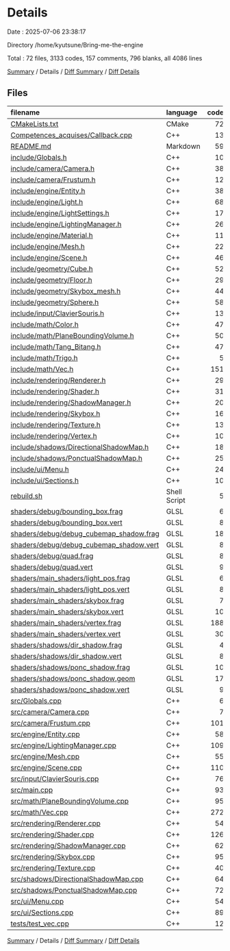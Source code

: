 # Details

Date : 2025-07-06 23:38:17

Directory /home/kyutsune/Bring-me-the-engine

Total : 72 files,  3133 codes, 157 comments, 796 blanks, all 4086 lines

[Summary](results.md) / Details / [Diff Summary](diff.md) / [Diff Details](diff-details.md)

## Files
| filename | language | code | comment | blank | total |
| :--- | :--- | ---: | ---: | ---: | ---: |
| [CMakeLists.txt](/CMakeLists.txt) | CMake | 72 | 0 | 18 | 90 |
| [Competences\_acquises/Callback.cpp](/Competences_acquises/Callback.cpp) | C++ | 13 | 9 | 7 | 29 |
| [README.md](/README.md) | Markdown | 59 | 0 | 9 | 68 |
| [include/Globals.h](/include/Globals.h) | C++ | 10 | 3 | 4 | 17 |
| [include/camera/Camera.h](/include/camera/Camera.h) | C++ | 38 | 0 | 9 | 47 |
| [include/camera/Frustum.h](/include/camera/Frustum.h) | C++ | 12 | 4 | 4 | 20 |
| [include/engine/Entity.h](/include/engine/Entity.h) | C++ | 38 | 0 | 13 | 51 |
| [include/engine/Light.h](/include/engine/Light.h) | C++ | 68 | 3 | 11 | 82 |
| [include/engine/LightSettings.h](/include/engine/LightSettings.h) | C++ | 17 | 1 | 5 | 23 |
| [include/engine/LightingManager.h](/include/engine/LightingManager.h) | C++ | 26 | 5 | 10 | 41 |
| [include/engine/Material.h](/include/engine/Material.h) | C++ | 11 | 3 | 3 | 17 |
| [include/engine/Mesh.h](/include/engine/Mesh.h) | C++ | 22 | 1 | 9 | 32 |
| [include/engine/Scene.h](/include/engine/Scene.h) | C++ | 46 | 0 | 11 | 57 |
| [include/geometry/Cube.h](/include/geometry/Cube.h) | C++ | 52 | 6 | 12 | 70 |
| [include/geometry/Floor.h](/include/geometry/Floor.h) | C++ | 29 | 0 | 6 | 35 |
| [include/geometry/Skybox\_mesh.h](/include/geometry/Skybox_mesh.h) | C++ | 44 | 1 | 9 | 54 |
| [include/geometry/Sphere.h](/include/geometry/Sphere.h) | C++ | 58 | 1 | 12 | 71 |
| [include/input/ClavierSouris.h](/include/input/ClavierSouris.h) | C++ | 13 | 3 | 4 | 20 |
| [include/math/Color.h](/include/math/Color.h) | C++ | 47 | 0 | 7 | 54 |
| [include/math/PlaneBoundingVolume.h](/include/math/PlaneBoundingVolume.h) | C++ | 50 | 3 | 14 | 67 |
| [include/math/Tang\_Bitang.h](/include/math/Tang_Bitang.h) | C++ | 47 | 3 | 12 | 62 |
| [include/math/Trigo.h](/include/math/Trigo.h) | C++ | 5 | 0 | 1 | 6 |
| [include/math/Vec.h](/include/math/Vec.h) | C++ | 151 | 5 | 39 | 195 |
| [include/rendering/Renderer.h](/include/rendering/Renderer.h) | C++ | 29 | 0 | 7 | 36 |
| [include/rendering/Shader.h](/include/rendering/Shader.h) | C++ | 31 | 1 | 12 | 44 |
| [include/rendering/ShadowManager.h](/include/rendering/ShadowManager.h) | C++ | 20 | 0 | 8 | 28 |
| [include/rendering/Skybox.h](/include/rendering/Skybox.h) | C++ | 16 | 0 | 5 | 21 |
| [include/rendering/Texture.h](/include/rendering/Texture.h) | C++ | 13 | 0 | 3 | 16 |
| [include/rendering/Vertex.h](/include/rendering/Vertex.h) | C++ | 10 | 0 | 2 | 12 |
| [include/shadows/DirectionalShadowMap.h](/include/shadows/DirectionalShadowMap.h) | C++ | 18 | 0 | 6 | 24 |
| [include/shadows/PonctualShadowMap.h](/include/shadows/PonctualShadowMap.h) | C++ | 25 | 4 | 7 | 36 |
| [include/ui/Menu.h](/include/ui/Menu.h) | C++ | 24 | 1 | 8 | 33 |
| [include/ui/Sections.h](/include/ui/Sections.h) | C++ | 10 | 0 | 2 | 12 |
| [rebuild.sh](/rebuild.sh) | Shell Script | 5 | 1 | 1 | 7 |
| [shaders/debug/bounding\_box.frag](/shaders/debug/bounding_box.frag) | GLSL | 6 | 0 | 3 | 9 |
| [shaders/debug/bounding\_box.vert](/shaders/debug/bounding_box.vert) | GLSL | 8 | 0 | 2 | 10 |
| [shaders/debug/debug\_cubemap\_shadow.frag](/shaders/debug/debug_cubemap_shadow.frag) | GLSL | 18 | 0 | 6 | 24 |
| [shaders/debug/debug\_cubemap\_shadow.vert](/shaders/debug/debug_cubemap_shadow.vert) | GLSL | 8 | 0 | 2 | 10 |
| [shaders/debug/quad.frag](/shaders/debug/quad.frag) | GLSL | 8 | 0 | 1 | 9 |
| [shaders/debug/quad.vert](/shaders/debug/quad.vert) | GLSL | 9 | 0 | 3 | 12 |
| [shaders/main\_shaders/light\_pos.frag](/shaders/main_shaders/light_pos.frag) | GLSL | 6 | 0 | 0 | 6 |
| [shaders/main\_shaders/light\_pos.vert](/shaders/main_shaders/light_pos.vert) | GLSL | 8 | 0 | 0 | 8 |
| [shaders/main\_shaders/skybox.frag](/shaders/main_shaders/skybox.frag) | GLSL | 7 | 0 | 2 | 9 |
| [shaders/main\_shaders/skybox.vert](/shaders/main_shaders/skybox.vert) | GLSL | 10 | 0 | 3 | 13 |
| [shaders/main\_shaders/vertex.frag](/shaders/main_shaders/vertex.frag) | GLSL | 188 | 18 | 60 | 266 |
| [shaders/main\_shaders/vertex.vert](/shaders/main_shaders/vertex.vert) | GLSL | 30 | 0 | 10 | 40 |
| [shaders/shadows/dir\_shadow.frag](/shaders/shadows/dir_shadow.frag) | GLSL | 4 | 0 | 0 | 4 |
| [shaders/shadows/dir\_shadow.vert](/shaders/shadows/dir_shadow.vert) | GLSL | 8 | 0 | 4 | 12 |
| [shaders/shadows/ponc\_shadow.frag](/shaders/shadows/ponc_shadow.frag) | GLSL | 10 | 0 | 3 | 13 |
| [shaders/shadows/ponc\_shadow.geom](/shaders/shadows/ponc_shadow.geom) | GLSL | 17 | 0 | 3 | 20 |
| [shaders/shadows/ponc\_shadow.vert](/shaders/shadows/ponc_shadow.vert) | GLSL | 9 | 0 | 3 | 12 |
| [src/Globals.cpp](/src/Globals.cpp) | C++ | 6 | 0 | 4 | 10 |
| [src/camera/Camera.cpp](/src/camera/Camera.cpp) | C++ | 7 | 0 | 2 | 9 |
| [src/camera/Frustum.cpp](/src/camera/Frustum.cpp) | C++ | 101 | 13 | 32 | 146 |
| [src/engine/Entity.cpp](/src/engine/Entity.cpp) | C++ | 58 | 0 | 11 | 69 |
| [src/engine/LightingManager.cpp](/src/engine/LightingManager.cpp) | C++ | 109 | 7 | 22 | 138 |
| [src/engine/Mesh.cpp](/src/engine/Mesh.cpp) | C++ | 55 | 8 | 20 | 83 |
| [src/engine/Scene.cpp](/src/engine/Scene.cpp) | C++ | 110 | 7 | 17 | 134 |
| [src/input/ClavierSouris.cpp](/src/input/ClavierSouris.cpp) | C++ | 76 | 5 | 24 | 105 |
| [src/main.cpp](/src/main.cpp) | C++ | 93 | 10 | 23 | 126 |
| [src/math/PlaneBoundingVolume.cpp](/src/math/PlaneBoundingVolume.cpp) | C++ | 95 | 1 | 17 | 113 |
| [src/math/Vec.cpp](/src/math/Vec.cpp) | C++ | 272 | 4 | 57 | 333 |
| [src/rendering/Renderer.cpp](/src/rendering/Renderer.cpp) | C++ | 54 | 9 | 16 | 79 |
| [src/rendering/Shader.cpp](/src/rendering/Shader.cpp) | C++ | 126 | 0 | 29 | 155 |
| [src/rendering/ShadowManager.cpp](/src/rendering/ShadowManager.cpp) | C++ | 62 | 10 | 16 | 88 |
| [src/rendering/Skybox.cpp](/src/rendering/Skybox.cpp) | C++ | 95 | 0 | 23 | 118 |
| [src/rendering/Texture.cpp](/src/rendering/Texture.cpp) | C++ | 40 | 3 | 9 | 52 |
| [src/shadows/DirectionalShadowMap.cpp](/src/shadows/DirectionalShadowMap.cpp) | C++ | 64 | 0 | 20 | 84 |
| [src/shadows/PonctualShadowMap.cpp](/src/shadows/PonctualShadowMap.cpp) | C++ | 72 | 1 | 24 | 97 |
| [src/ui/Menu.cpp](/src/ui/Menu.cpp) | C++ | 54 | 3 | 16 | 73 |
| [src/ui/Sections.cpp](/src/ui/Sections.cpp) | C++ | 89 | 0 | 15 | 104 |
| [tests/test\_vec.cpp](/tests/test_vec.cpp) | C++ | 12 | 0 | 4 | 16 |

[Summary](results.md) / Details / [Diff Summary](diff.md) / [Diff Details](diff-details.md)